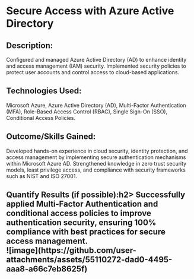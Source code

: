 <h1>Secure Access with Azure Active Directory</h1>

<h2> Description: </h2>
Configured and managed Azure Active Directory (AD) to enhance identity and access management (IAM) security. Implemented security policies to protect user accounts and control access to cloud-based applications.
<br />

<h2> Technologies Used: </h2>
Microsoft Azure, Azure Active Directory (AD), Multi-Factor Authentication (MFA), Role-Based Access Control (RBAC), Single Sign-On (SSO), Conditional Access Policies.<br />

<h2> Outcome/Skills Gained:</h2>
Developed hands-on experience in cloud security, identity protection, and access management by implementing secure authentication mechanisms within Microsoft Azure AD. Strengthened knowledge in zero trust security models, least privilege access, and compliance with security frameworks such as NIST and ISO 27001.<br />

<h2> Quantify Results (if possible):h2>
Successfully applied Multi-Factor Authentication and conditional access policies to improve authentication security, ensuring 100% compliance with best practices for secure access management.<br />
![image](https://github.com/user-attachments/assets/55110272-dad0-4495-aaa8-a66c7eb8625f)
